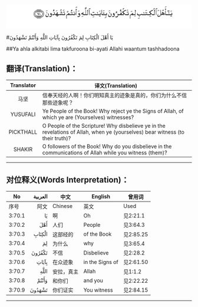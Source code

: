![003:070](images/003_070.gif)

#يَا أَهْلَ الْكِتَابِ لِمَ تَكْفُرُونَ بِآيَاتِ اللَّهِ وَأَنْتُمْ تَشْهَدُونَ 

##Ya ahla alkitabi lima takfuroona bi-ayati Allahi waantum tashhadoona 

## 翻译(Translation)：

| Translator | 译文(Translation)                                            |
| :--------: | ------------------------------------------------------------ |
|    马坚    | 信奉天经的人啊！你们明知真主的迹象是真的，你们为什么不信那些迹象呢？ |
|  YUSUFALI  | Ye People of the Book! Why reject ye the Signs of Allah, of which ye are (Yourselves) witnesses? |
| PICKTHALL  | O People of the Scripture! Why disbelieve ye in the revelations of Allah, when ye (yourselves) bear witness (to their truth)? |
|   SHAKIR   | O followers of the Book! Why do you disbelieve in the communications of Allah while you witness (them)? |

---

## 对位释义(Words Interpretation)：

| No   | العربية | 中文    | English | 曾用词 |
| ---- | ------: | ------- | ------- | ------ |
| 序号 |    阿文 | Chinese | 英文    | Used   |
| 3:70.1 | يَا     | 啊         | Oh              | 见2:21.1  |
| 3:70.2 | أَهْلَ    | 人们       | People          | 见3:64.3  |
| 3:70.3 | الْكِتَابِ | 这部经的   | of the Book     | 见2:85.25 |
| 3:70.4 | لِمَ     | 为什么     | why             | 见3:65.4  |
| 3:70.5 | تَكْفُرُونَ | 不信       | Disbelieve      | 见2:28.2  |
| 3:70.6 | بِآيَاتِ  | 在众迹象   | in the Signs of | 见2:61.50 |
| 3:70.7 | اللَّهِ   | 安拉，真主 | Allah           | 见1:1.2   |
| 3:70.8 | وَأَنْتُمْ  | 和你们     | and you         | 见2:22.22 |
| 3:70.9 | تَشْهَدُونَ | 你们证实   | You witness     | 见2:84.15 |

---


